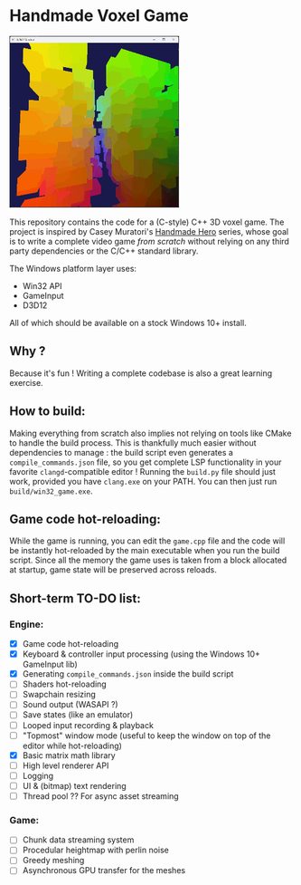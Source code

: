 # Handmade Voxel Game

![](images/header_small.gif)

This repository contains the code for a (C-style) C++ 3D voxel game. The project is inspired by Casey Muratori's [Handmade Hero](https://hero.handmade.network/) series, whose goal is to write a complete video game _from scratch_ without relying on any third party dependencies or the C/C++ standard library.

The Windows platform layer uses:
- Win32 API
- GameInput
- D3D12

All of which should be available on a stock Windows 10+ install.

## Why ?

Because it's fun ! Writing a complete codebase is also a great learning exercise.

## How to build:

Making everything from scratch also implies not relying on tools like CMake to handle the build process. This is thankfully much easier
without dependencies to manage : the build script even generates a `compile_commands.json` file, so you get complete LSP functionality in your favorite
`clangd`-compatible editor !
Running the `build.py` file should just work, provided you have `clang.exe` on your PATH. You can then just run `build/win32_game.exe`.

## Game code hot-reloading:

While the game is running, you can edit the `game.cpp` file and the code will be instantly hot-reloaded by the main executable when you run the build script.
Since all the memory the game uses is taken from a block allocated at startup, game state will be preserved across reloads.

## Short-term TO-DO list:

### Engine:
- [x] Game code hot-reloading
- [x] Keyboard & controller input processing (using the Windows 10+ GameInput lib)
- [x] Generating `compile_commands.json` inside the build script
- [ ] Shaders hot-reloading
- [ ] Swapchain resizing
- [ ] Sound output (WASAPI ?)
- [ ] Save states (like an emulator)
- [ ] Looped input recording & playback
- [ ] "Topmost" window mode (useful to keep the window on top of the editor while hot-reloading)
- [x] Basic matrix math library
- [ ] High level renderer API
- [ ] Logging
- [ ] UI & (bitmap) text rendering
- [ ] Thread pool ?? For async asset streaming

### Game:
- [ ] Chunk data streaming system
- [ ] Procedular heightmap with perlin noise
- [ ] Greedy meshing
- [ ] Asynchronous GPU transfer for the meshes
